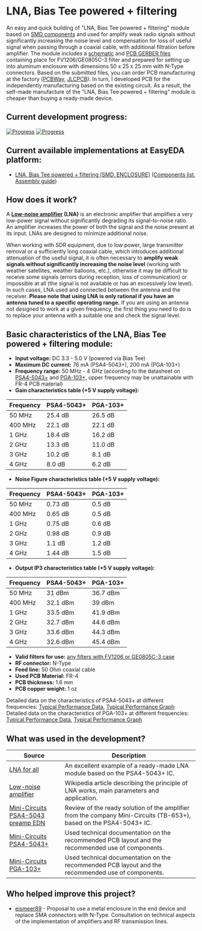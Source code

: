# LNA, Bias Tee powered + filtering

An easy and quick building of "LNA, Bias Tee powered + filtering" module based on [SMD components](./SMD/EasyEDA) and used for amplify weak radio signals without significantly increasing the noise level and compensation for loss of useful signal when passing through a coaxial cable, with additional filtration before amplifier. The module includes a [schematic](./SMD/Schematics) and [PCB GERBER files](./SMD/Gerbers) containing place for FV1206/GE0805C-3 filter and prepared for setting up into aluminum enclosure with dimensions 50 x 25 x 25 mm with N-Type connectors. Based on the submitted files, you can order PCB manufacturing at the factory ([PCBWay], [JLCPCB]). In turn, I developed PCB for the independently manufacturing based on the existing circuit. As a result, the self-made manufacture of the "LNA, Bias Tee powered + filtering" module is cheaper than buying a ready-made device.

## Current development progress:
[![Progress](https://img.shields.io/badge/LNA,%20Bias%20Tee%20powered%20+%20filtering%20%28SMD,%20ENCLOSURE%29-not%20tested-yellow.svg)](https://easyeda.com/IgrikXD/bias-tee-filtering-lna-smd-enclosure) [![Progress](https://img.shields.io/badge/version-1.0.EE-blue.svg)](./SMD/EasyEDA)  

## Current available implementations at EasyEDA platform:
- [LNA, Bias Tee powered + filtering (SMD, ENCLOSURE)] ([Components list](./SMD/Components%20list.md), [Assembly guide](./SMD/Assembly%20guide.md))

## How does it work?
A **[Low-noise amplifier] (LNA)** is an electronic amplifier that amplifies a very low-power signal without significantly degrading its signal-to-noise ratio. An amplifier increases the power of both the signal and the noise present at its input. LNAs are designed to minimize additional noise. 

When working with SDR equipment, due to low power, large transmitter removal or a sufficiently long coaxial cable, which introduces additional attenuation of the useful signal, it is often necessary to **amplify weak signals without significantly increasing the noise level** (working with weather satellites, weather balloons, etc.), otherwise it may be difficult to receive some signals (errors during reception, loss of communication) or impossible at all (the signal is not available or has an excessively low level). In such cases, LNA used and connected between the antenna and the receiver. **Please note that using LNA is only rational if you have an antenna tuned to a specific operating range.** If you are using an antenna not designed to work at a given frequency, the first thing you need to do is to replace your antenna with a suitable one and check the signal level.

## Basic characteristics of the LNA, Bias Tee powered + filtering module:
- **Input voltage:** DC 3.3 - 5.0 V (powered via Bias Tee)  
- **Maximum DC current:** 76 mA (PSA4-5043+), 200 mA (PGA-103+)  
- **Frequency range:** 50 MHz - 4 GHz (according to the datasheet on [PSA4-5043+](./SMD/Datasheets/Amplifiers/PSA4-5043+-Amplifier-Datasheet.pdf) and [PGA-103+](./SMD/Datasheets/Amplifiers/PGA-103+-Amplifier-Datasheet.pdf), upper frequency may be unattainable with FR-4 PCB material)  
- **Gain characteristics table (+5 V supply voltage):**  

| Frequency         | PSA4-5043+ | PGA-103+ |
| ----------------- | ---------- | -------- |
| 50 MHz            | 25.4 dB    | 26.5 dB  |
| 400 MHz           | 22.1 dB    | 22.1 dB  |
| 1 GHz             | 18.4 dB    | 16.2 dB  |
| 2 GHz             | 13.3 dB    | 11.0 dB  |
| 3 GHz             | 10.2 dB    | 8.1 dB   |
| 4 GHz             | 8.0 dB     | 6.2 dB   |

- **Noise Figure characteristics table (+5 V supply voltage):**  

| Frequency         | PSA4-5043+ | PGA-103+ |
| ----------------- | ---------- | -------- |
| 50 MHz            | 0.73 dB    | 0.5 dB   |
| 400 MHz           | 0.65 dB    | 0.5 dB   |
| 1 GHz             | 0.75 dB    | 0.6 dB   |
| 2 GHz             | 0.98 dB    | 0.9 dB   |
| 3 GHz             | 1.1 dB     | 1.2 dB   |
| 4 GHz             | 1.44 dB    | 1.5 dB   |

- **Output IP3 characteristics table (+5 V supply voltage):**  

| Frequency         | PSA4-5043+ | PGA-103+ |
| ----------------- | ---------- | -------- |
| 50 MHz            | 31 dBm     | 36.7 dBm |
| 400 MHz           | 32.1 dBm   | 39 dBm   |
| 1 GHz             | 33.5 dBm   | 41.9 dBm |
| 2 GHz             | 32.7 dBm   | 44.6 dBm |
| 3 GHz             | 33.6 dBm   | 44.3 dBm |
| 4 GHz             | 32.6 dBm   | 45.4 dBm |

- **Valid filters for use:** [any filters with FV1206 or GE0805C-3 case]  
- **RF connector:** N-Type  
- **Feed line:** 50 Ohm coaxial cable  
- **Used PCB Material:** FR-4  
- **PCB thickness:** 1.6 mm  
- **PCB copper weight:** 1 oz  

Detailed data on the characteristics of PSA4-5043+ at different frequencies: [Typical Performance Data](./SMD/Datasheets/Amplifiers/PSA4-5043+-Typical-Performance-Data.pdf), [Typical Performance Graph](./SMD/Datasheets/Amplifiers/PSA4-5043+-Typical-Performance-Graph.pdf)  
Detailed data on the characteristics of PGA-103+ at different frequencies: [Typical Performance Data](./SMD/Datasheets/Amplifiers/PGA-103+-Typical-Performance-Data.pdf), [Typical Performance Graph](./SMD/Datasheets/Amplifiers/PGA-103+-Typical-Performance-Graph.pdf)

## What was used in the development?
| Source | Description |
| ------ | ------ |
| [LNA for all] | An excellent example of a ready-made LNA module based on the PSA4-5043+ IC. |
| [Low-noise amplifier] | Wikipedia article describing the principle of LNA works, main parameters and application. |
| [Mini-Circuits PSA4-5043 preamp EDN] | Review of the ready solution of the amplifier from the company Mini-Circuits (TB-653+), based on the PSA4-5043+ IC. |
| [Mini-Circuits PSA4-5043+] | Used technical documentation on the recommended PCB layout and the recommended use of components. |
| [Mini-Circuits PGA-103+] | Used technical documentation on the recommended PCB layout and the recommended use of components. |

## Who helped improve this project?
- [eismeer89](eismeer89@gmail.com) - Proposal to use a metal enclosure in the end device and replace SMA connectors with N-Type. Consultation on technical aspects of the implementation of amplifiers and RF transmission lines.

[PCBWay]: <https://www.pcbway.com/>
[JLCPCB]: <https://jlcpcb.com/>
[LNA, Bias Tee powered + filtering (SMD, ENCLOSURE)]: <https://easyeda.com/IgrikXD/bias-tee-filtering-lna-smd-enclosure>
[any filters with FV1206 or GE0805C-3 case]: <https://www.minicircuits.com/WebStore/RF-Filters.html>
[LNA for all]: <http://lna4all.blogspot.com/2013/04/lna-for-all-low-noise-amplifier-for.html>
[Low-noise amplifier]: <https://en.wikipedia.org/wiki/Low-noise_amplifier>
[Mini-Circuits PSA4-5043 preamp EDN]: <https://www.edn.com/electronics-blogs/emc-emi-rfi-esd/4397653/Mini-Circuits-PSA4-5043-preamp>
[Mini-Circuits PSA4-5043+]: <https://www.minicircuits.com/WebStore/dashboard.html?model=PSA4-5043%2B>
[Mini-Circuits PGA-103+]: <https://www.minicircuits.com/WebStore/dashboard.html?model=PGA-103%2B>
